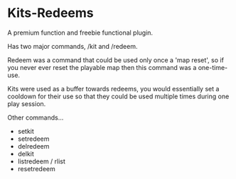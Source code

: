 # Kits-Redeems
A premium function and freebie functional plugin.

Has two major commands, /kit and /redeem.

Redeem was a command that could be used only once a 'map reset', so 
if you never ever reset the playable map then this command was a one-time-use.

Kits were used as a buffer towards redeems, you would essentially 
set a cooldown for their use so that they could be used multiple times during
one play session.

Other commands...
- setkit
- setredeem
- delredeem
- delkit
- listredeem / rlist
- resetredeem <player> 
